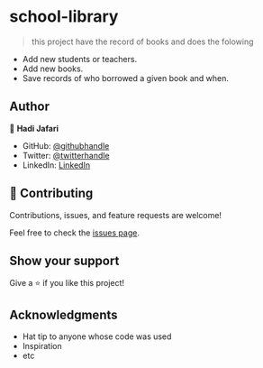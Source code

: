 # school-library
> this project have the record of books and does the folowing

- Add new students or teachers.
- Add new books.
- Save records of who borrowed a given book and when.
## Author

👤 **Hadi Jafari**

- GitHub: [@githubhandle](https://github.com/Hadi111jafari)
- Twitter: [@twitterhandle](https://twitter.com/HadiJaf62814146)
- LinkedIn: [LinkedIn](https://www.linkedin.com/in/abdul-hadi-jafari)


## 🤝 Contributing

Contributions, issues, and feature requests are welcome!

Feel free to check the [issues page](https://github.com/Hadi111jafari/school-library/issues).

## Show your support

Give a ⭐️ if you like this project!

## Acknowledgments

- Hat tip to anyone whose code was used
- Inspiration
- etc